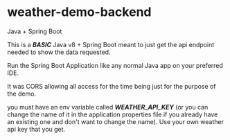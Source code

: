 # weather-demo-backend
Java + Spring Boot

This is a ***BASIC*** Java v8 + Spring Boot meant to just get the api endpoint needed to show the data requested. 

Run the Spring Boot Application like any normal Java app on your preferred IDE.

It was CORS allowing all access for the time being just for the purpose of the demo.

you must have an env variable called ***WEATHER_API_KEY*** (or you can change the name of it in the application properties file if you already have an existing one and don't want to change the name). Use your own weather api key that you get. 
